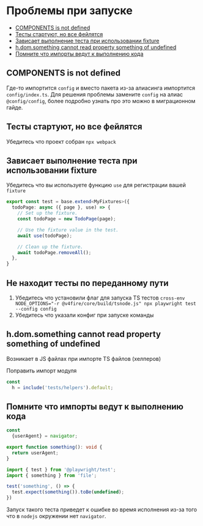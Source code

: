 # Проблемы при запуске

- [COMPONENTS is not defined](#COMPONENTS-is-not-defined)
- [Тесты стартуют, но все фейлятся](#Тесты-стартуют,-но-все-фейлятся)
- [Зависает выполнение теста при использовании fixture](#Зависает-выполнение-теста-при-использовании-fixture)
- [h.dom.something cannot read property something of undefined](#h.dom.something-cannot-read-property-something-of-undefined)
- [Помните что импорты ведут к выполнению кода](#Помните-что-импорты-ведут-к-выполнению-кода)

## COMPONENTS is not defined

Где-то импортится `config` и вместо пакета из-за алиасинга импортится `config/index.ts`.
Для решения проблемы замените `config` на алиас `@config/config`, более подробно узнать про это можно в миграционном гайде.

## Тесты стартуют, но все фейлятся

Убедитесь что проект собран `npx webpack`

## Зависает выполнение теста при использовании fixture

Убедитесь что вы используете функцию `use` для регистрации вашей `fixture`

```typescript
export const test = base.extend<MyFixtures>({
  todoPage: async ({ page }, use) => {
    // Set up the fixture.
    const todoPage = new TodoPage(page);

    // Use the fixture value in the test.
    await use(todoPage);

    // Clean up the fixture.
    await todoPage.removeAll();
  },
}
```

## Не находит тесты по переданному пути

1. Убедитесь что установили флаг для запуска TS тестов `cross-env NODE_OPTIONS="-r @v4fire/core/build/tsnode.js" npx playwright test --config config`
2. Убедитесь что указали конфиг при запуске команды

## h.dom.something cannot read property something of undefined

Возникает в JS файлах при импорте TS файлов (хелперов)

Поправить импорт модуля

```js
const
  h = include('tests/helpers').default;
```

## Помните что импорты ведут к выполнению кода

```typescript
const
  {userAgent} = navigator;

export function something(): void {
  return userAgent;
}
```

```typescript
import { test } from '@playwright/test';
import { something } from 'file';

test('something', () => {
  test.expect(something()).toBe(undefined);
})
```

Запуск такого теста приведет к ошибке во время исполнения из-за того что в `nodejs` окружении нет `navigator`.
